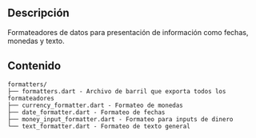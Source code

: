 ## Descripción
Formateadores de datos para presentación de información como fechas, monedas y texto.

## Contenido
```
formatters/
├── formatters.dart - Archivo de barril que exporta todos los formateadores
├── currency_formatter.dart - Formateo de monedas
├── date_formatter.dart - Formateo de fechas
├── money_input_formatter.dart - Formateo para inputs de dinero
└── text_formatter.dart - Formateo de texto general
```
